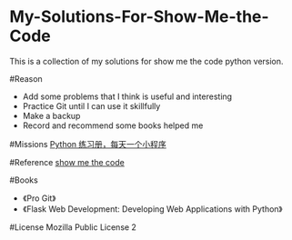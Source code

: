 # My-Solutions-For-Show-Me-the-Code
This is a collection of my solutions for show me the code python version.

#Reason

* Add some problems that I think  is useful and interesting
* Practice Git until I can use it skillfully
* Make a backup
* Record and recommend some books helped me 

#Missions
[Python 练习册，每天一个小程序](https://github.com/Yixiaohan/show-me-the-code)

#Reference
[show me the code](https://github.com/Show-Me-the-Code/python)

#Books
*	《Pro Git》
*	《Flask Web Development: Developing Web Applications with Python》


#License
Mozilla Public License 2
